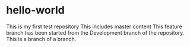 # hello-world
This is my first test repository
This includes master content
This feature branch has been started from the Development branch of the repository.
This is a branch of a branch.
